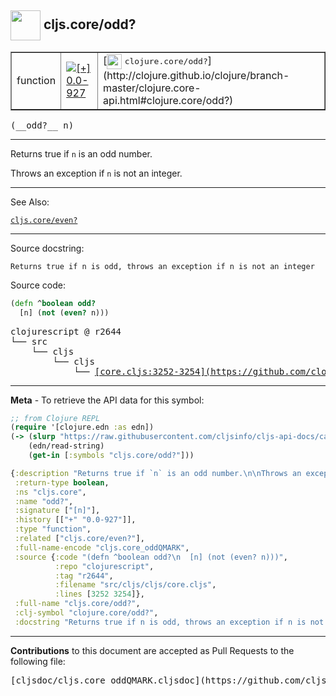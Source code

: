 ## <img width="48px" valign="middle" src="http://i.imgur.com/Hi20huC.png"> cljs.core/odd?

 <table border="1">
<tr>

<td>function</td>
<td><a href="https://github.com/cljsinfo/cljs-api-docs/tree/0.0-927"><img valign="middle" alt="[+] 0.0-927" src="https://img.shields.io/badge/+-0.0--927-lightgrey.svg"></a> </td>
<td>
[<img height="24px" valign="middle" src="http://i.imgur.com/1GjPKvB.png"> <samp>clojure.core/odd?</samp>](http://clojure.github.io/clojure/branch-master/clojure.core-api.html#clojure.core/odd?)
</td>
</tr>
</table>

 <samp>
(__odd?__ n)<br>
</samp>

---

Returns true if `n` is an odd number.

Throws an exception if `n` is not an integer.

---


See Also:

[`cljs.core/even?`](cljs.core_evenQMARK.md)<br>

---

Source docstring:

```
Returns true if n is odd, throws an exception if n is not an integer
```

Source code:

```clj
(defn ^boolean odd?
  [n] (not (even? n)))
```

 <pre>
clojurescript @ r2644
└── src
    └── cljs
        └── cljs
            └── <ins>[core.cljs:3252-3254](https://github.com/clojure/clojurescript/blob/r2644/src/cljs/cljs/core.cljs#L3252-L3254)</ins>
</pre>


---

__Meta__ - To retrieve the API data for this symbol:

```clj
;; from Clojure REPL
(require '[clojure.edn :as edn])
(-> (slurp "https://raw.githubusercontent.com/cljsinfo/cljs-api-docs/catalog/cljs-api.edn")
    (edn/read-string)
    (get-in [:symbols "cljs.core/odd?"]))
```

```clj
{:description "Returns true if `n` is an odd number.\n\nThrows an exception if `n` is not an integer.",
 :return-type boolean,
 :ns "cljs.core",
 :name "odd?",
 :signature ["[n]"],
 :history [["+" "0.0-927"]],
 :type "function",
 :related ["cljs.core/even?"],
 :full-name-encode "cljs.core_oddQMARK",
 :source {:code "(defn ^boolean odd?\n  [n] (not (even? n)))",
          :repo "clojurescript",
          :tag "r2644",
          :filename "src/cljs/cljs/core.cljs",
          :lines [3252 3254]},
 :full-name "cljs.core/odd?",
 :clj-symbol "clojure.core/odd?",
 :docstring "Returns true if n is odd, throws an exception if n is not an integer"}

```

---

__Contributions__ to this document are accepted as Pull Requests to the following file:

 <pre>
[cljsdoc/cljs.core_oddQMARK.cljsdoc](https://github.com/cljsinfo/cljs-api-docs/blob/master/cljsdoc/cljs.core_oddQMARK.cljsdoc)
</pre>


